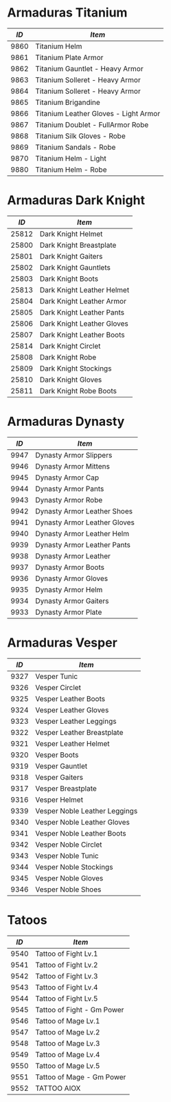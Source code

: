 # Armaduras Titanium

| *ID*  |  *Item*  |
| ------------------- | ------------------- |
| 9860  |  Titanium Helm |
| 9861  |  Titanium Plate Armor |
| 9862  |  Titanium Gauntlet - Heavy Armor |
| 9863  |  Titanium Solleret - Heavy Armor |
| 9864  |  Titanium Solleret - Heavy Armor |
| 9865  |  Titanium Brigandine |
| 9866  |  Titanium Leather Gloves - Light Armor |
| 9867  |  Titanium Doublet - FullArmor Robe |
| 9868  |  Titanium Silk Gloves - Robe |
| 9869  |  Titanium Sandals - Robe |
| 9870  |  Titanium Helm - Light |
| 9880  |  Titanium Helm - Robe |


# Armaduras Dark Knight

| *ID*  |  *Item*  |
| ------------------- | ------------------- |
| 25812  |  Dark Knight Helmet |
| 25800  |  Dark Knight Breastplate |
| 25801  |  Dark Knight Gaiters |
| 25802  |  Dark Knight Gauntlets |
| 25803  |  Dark Knight Boots |
| 25813  |  Dark Knight Leather Helmet |
| 25804  |  Dark Knight Leather Armor |
| 25805  |  Dark Knight Leather Pants |
| 25806  |  Dark Knight Leather Gloves |
| 25807  |  Dark Knight Leather Boots |
| 25814  |  Dark Knight Circlet |
| 25808  |  Dark Knight Robe |
| 25809  |  Dark Knight Stockings |
| 25810  |  Dark Knight Gloves |
| 25811  |  Dark Knight Robe Boots |

# Armaduras Dynasty

| *ID*  |  *Item*  |
| ------------------- | ------------------- |
| 9947  |  Dynasty Armor Slippers |
| 9946  |  Dynasty Armor Mittens |
| 9945  |  Dynasty Armor Cap |
| 9944  |  Dynasty Armor Pants |
| 9943  |  Dynasty Armor Robe |
| 9942  |  Dynasty Armor Leather Shoes |
| 9941  |  Dynasty Armor Leather Gloves |
| 9940  |  Dynasty Armor Leather Helm |
| 9939  |  Dynasty Armor Leather Pants |
| 9938  |  Dynasty Armor Leather |
| 9937  |  Dynasty Armor Boots |
| 9936  |  Dynasty Armor Gloves |
| 9935  |  Dynasty Armor Helm |
| 9934  |  Dynasty Armor Gaiters |
| 9933  |  Dynasty Armor Plate |

# Armaduras Vesper

| *ID*  |  *Item*  |
| ------------------- | ------------------- |
| 9327  |  Vesper Tunic |
| 9326  |  Vesper Circlet |
| 9325  |  Vesper Leather Boots |
| 9324  |  Vesper Leather Gloves |
| 9323  |  Vesper Leather Leggings |
| 9322  |  Vesper Leather Breastplate |
| 9321  |  Vesper Leather Helmet |
| 9320  |  Vesper Boots |
| 9319  |  Vesper Gauntlet |
| 9318  |  Vesper Gaiters |
| 9317  |  Vesper Breastplate |
| 9316  |  Vesper Helmet |
| 9339  |  Vesper Noble Leather Leggings |
| 9340  |  Vesper Noble Leather Gloves |
| 9341  |  Vesper Noble Leather Boots |
| 9342  |  Vesper Noble Circlet |
| 9343  |  Vesper Noble Tunic |
| 9344  |  Vesper Noble Stockings |
| 9345  |  Vesper Noble Gloves |
| 9346  |  Vesper Noble Shoes |

# Tatoos

| *ID*  |  *Item*  |
| ------------------- | ------------------- |
| 9540  |  Tattoo of Fight Lv.1 |
| 9541  |  Tattoo of Fight Lv.2 |
| 9542  |  Tattoo of Fight Lv.3 |
| 9543  |  Tattoo of Fight Lv.4 |
| 9544  |  Tattoo of Fight Lv.5 |
| 9545  |  Tattoo of Fight - Gm Power |
| 9546  |  Tattoo of Mage Lv.1 |
| 9547  |  Tattoo of Mage Lv.2 |
| 9548  |  Tattoo of Mage Lv.3 |
| 9549  |  Tattoo of Mage Lv.4 |
| 9550  |  Tattoo of Mage Lv.5 |
| 9551  |  Tattoo of Mage - Gm Power |
| 9552  |  TATTOO AIOX |
